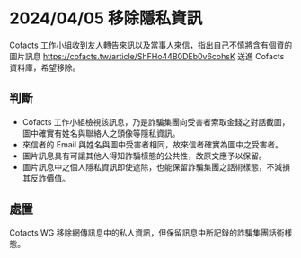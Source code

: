 # 2024/04/05 移除隱私資訊

Cofacts 工作小組收到友人轉告來訊以及當事人來信，指出自己不慎將含有個資的圖片訊息 https://cofacts.tw/article/ShFHo44B0DEb0v6cohsK 送進 Cofacts 資料庫，希望移除。

## 判斷

- Cofacts 工作小組檢視該訊息，乃是詐騙集團向受害者索取金錢之對話截圖，圖中確實有姓名與聯絡人之頭像等隱私資訊。
- 來信者的 Email 與姓名與圖中受害者相同，故來信者確實為圖中之受害者。
- 圖片訊息具有可讓其他人得知詐騙樣態的公共性，故原文應予以保留。
- 圖片訊息中之個人隱私資訊即使遮除，也能保留詐騙集團之話術樣態，不減損其反詐價值。

## 處置
Cofacts WG 移除網傳訊息中的私人資訊，但保留訊息中所記錄的詐騙集團話術樣態。
